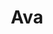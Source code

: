 ---
title: Ava
description: >-
    1858. Vous voilà plongés dans l’histoire du terrible incendie du Steamer Austria. À travers divers tableaux, vous aiderez le capitaine Amadeus à sauver son navire et leurs passagers, à l’aide d'objets que seuls ces derniers ont en leur possession. Saurez-vous relever le défi ? 
image: ava.png
video: ava.mp4

link: https://ava-bacchanight.netlify.app/
mention: >-
    Vous devez vous trouver au musée pour vivre pleinement l'expérience. L'expérience a été conçue pour une navigation sur mobile (et non sur ordinateur).
locked: false
---